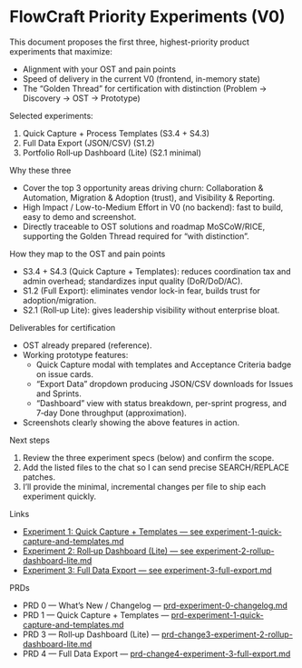 # FlowCraft Priority Experiments (V0)

This document proposes the first three, highest-priority product experiments that maximize:
- Alignment with your OST and pain points
- Speed of delivery in the current V0 (frontend, in-memory state)
- The “Golden Thread” for certification with distinction (Problem → Discovery → OST → Prototype)

Selected experiments:
1) Quick Capture + Process Templates (S3.4 + S4.3)
2) Full Data Export (JSON/CSV) (S1.2)
3) Portfolio Roll‑up Dashboard (Lite) (S2.1 minimal)

Why these three
- Cover the top 3 opportunity areas driving churn: Collaboration & Automation, Migration & Adoption (trust), and Visibility & Reporting.
- High Impact / Low-to-Medium Effort in V0 (no backend): fast to build, easy to demo and screenshot.
- Directly traceable to OST solutions and roadmap MoSCoW/RICE, supporting the Golden Thread required for “with distinction”.

How they map to the OST and pain points
- S3.4 + S4.3 (Quick Capture + Templates): reduces coordination tax and admin overhead; standardizes input quality (DoR/DoD/AC).
- S1.2 (Full Export): eliminates vendor lock-in fear, builds trust for adoption/migration.
- S2.1 (Roll‑up Lite): gives leadership visibility without enterprise bloat.

Deliverables for certification
- OST already prepared (reference).
- Working prototype features:
  - Quick Capture modal with templates and Acceptance Criteria badge on issue cards.
  - “Export Data” dropdown producing JSON/CSV downloads for Issues and Sprints.
  - “Dashboard” view with status breakdown, per-sprint progress, and 7‑day Done throughput (approximation).
- Screenshots clearly showing the above features in action.

Next steps
1) Review the three experiment specs (below) and confirm the scope.
2) Add the listed files to the chat so I can send precise SEARCH/REPLACE patches.
3) I’ll provide the minimal, incremental changes per file to ship each experiment quickly.

Links
- [Experiment 1: Quick Capture + Templates — see experiment-1-quick-capture-and-templates.md](../changes/001-quick-capture-and-templates/experiment-1-quick-capture-and-templates.md)
- [Experiment 2: Roll‑up Dashboard (Lite) — see experiment-2-rollup-dashboard-lite.md](../changes/003-rollup-dashboard-lite/experiment-2-rollup-dashboard-lite.md)
- [Experiment 3: Full Data Export — see experiment-3-full-export.md](../changes/004-full-export/experiment-3-full-export.md)

PRDs
- PRD 0 — What’s New / Changelog — [prd-experiment-0-changelog.md](../changes/000-changelog/prd-experiment-0-changelog.md)
- PRD 1 — Quick Capture + Templates — [prd-experiment-1-quick-capture-and-templates.md](../changes/001-quick-capture-and-templates/prd-experiment-1-quick-capture-and-templates.md)
- PRD 3 — Roll‑up Dashboard (Lite) — [prd-change3-experiment-2-rollup-dashboard-lite.md](../changes/003-rollup-dashboard-lite/prd-change3-experiment-2-rollup-dashboard-lite.md)
- PRD 4 — Full Data Export — [prd-change4-experiment-3-full-export.md](../changes/004-full-export/prd-change4-experiment-3-full-export.md)

